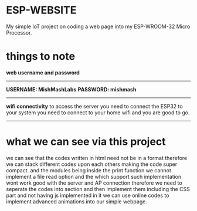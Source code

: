 # ESP-WEBSITE
My simple IoT project on coding a web page into my ESP-WROOM-32 Micro Processor.

# things to note
**web username and password**
***********************************
**USERNAME: MishMashLabs**
**PASSWORD: mishmash**
***********************************
**wifi connectivity**
to access the server you need to connect the ESP32 to your system you need to 
connect to your home wifi and you are good to go.
***********************************

# what we can see via this project
we can see that the codes written in html need not be in a format therefore we can stack different codes upon each others
making the code super compact.
and the modules being inside the print function we cannot implement a file read option and the which support such implementation wont work good with the server and AP connection
therefore we need to seperate the codes into section and then implement them including the CSS part and not having js implemented in it we can use online codes to implement advanced animations into our simple webpage.
